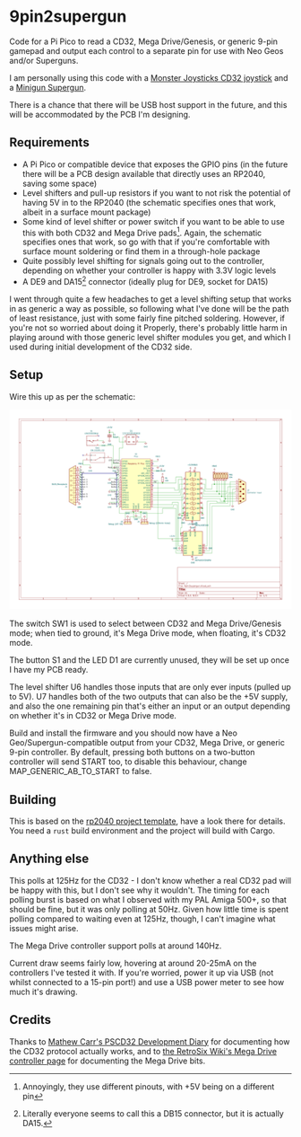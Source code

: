 # 9pin2supergun
Code for a Pi Pico to read a CD32, Mega Drive/Genesis, or generic 9-pin gamepad and output each control to a separate pin for use with Neo Geos and/or Superguns.

I am personally using this code with a [Monster Joysticks CD32 joystick](https://monsterjoysticks.com/deluxe-cd32-retro-joystick-kit-classic) and a [Minigun Supergun](https://www.arcade-projects.com/threads/minigun-supergun-an-open-source-supergun.9408/).

There is a chance that there will be USB host support in the future, and this will be accommodated by the PCB I'm designing.

## Requirements

* A Pi Pico or compatible device that exposes the GPIO pins (in the future there will be a PCB design available that directly uses an RP2040, saving some space)
* Level shifters and pull-up resistors if you want to not risk the potential of having 5V in to the RP2040 (the schematic specifies ones that work, albeit in a surface mount package)
* Some kind of level shifter or power switch if you want to be able to use this with both CD32 and Mega Drive pads[^2]. Again, the schematic specifies ones that work, so go with that if you're comfortable with surface mount soldering or find them in a through-hole package
* Quite possibly level shifting for signals going out to the controller, depending on whether your controller is happy with 3.3V logic levels
* A DE9 and DA15[^1] connector (ideally plug for DE9, socket for DA15)

I went through quite a few headaches to get a level shifting setup that works in as generic a way as possible, so following what I've done will be the path of least resistance, just with some fairly fine pitched soldering. However, if you're not so worried about doing it Properly, there's probably little harm in playing around with those generic level shifter modules you get, and which I used during initial development of the CD32 side.

## Setup

Wire this up as per the schematic:

![Schematic showing how to wire up the setup, a KiCad project will come later](/9pin2supergun.svg)

The switch SW1 is used to select between CD32 and Mega Drive/Genesis mode; when tied to ground, it's Mega Drive mode, when floating, it's CD32 mode.

The button S1 and the LED D1 are currently unused, they will be set up once I have my PCB ready.

The level shifter U6 handles those inputs that are only ever inputs (pulled up to 5V). U7 handles both of the two outputs that can also be the +5V supply, and also the one remaining pin that's either an input or an output depending on whether it's in CD32 or Mega Drive mode.

Build and install the firmware and you should now have a Neo Geo/Supergun-compatible output from your CD32, Mega Drive, or generic 9-pin controller. By default, pressing both buttons on a two-button controller will send START too, to disable this behaviour, change MAP_GENERIC_AB_TO_START to false.

## Building

This is based on the [rp2040 project template](https://github.com/rp-rs/rp2040-project-template), have a look there for details. You need a `rust` build environment and the project will build with Cargo.

## Anything else

This polls at 125Hz for the CD32 - I don't know whether a real CD32 pad will be happy with this, but I don't see why it wouldn't. The timing for each polling burst is based on what I observed with my PAL Amiga 500+, so that should be fine, but it was only polling at 50Hz. Given how little time is spent polling compared to waiting even at 125Hz, though, I can't imagine what issues might arise.

The Mega Drive controller support polls at around 140Hz.

Current draw seems fairly low, hovering at around 20-25mA on the controllers I've tested it with. If you're worried, power it up via USB (not whilst connected to a 15-pin port!) and use a USB power meter to see how much it's drawing.

## Credits

Thanks to [Mathew Carr's PSCD32 Development Diary](https://www.mrdictionary.net/PSCD32/diary/2019_08_09.htm) for documenting how the CD32 protocol actually works, and to [the RetroSix Wiki's Mega Drive controller page](https://www.retrosix.wiki/controller-interface-sega-mega-drive) for documenting the Mega Drive bits.

[^1]: Literally everyone seems to call this a DB15 connector, but it is actually DA15.
[^2]: Annoyingly, they use different pinouts, with +5V being on a different pin
